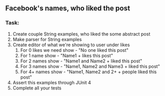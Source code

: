 ## Facebook's names, who liked the post

### Task:
1. Create couple String examples, who liked the some abstract post
2. Make parser for String examples
3. Create editor of what we're showing to user under likes
   1. For 0 likes we need show - "No one liked this post"
   2. For 1 name show - "Name1 + likes this post"
   3. For 2 names show - "Name1 and Name2 + liked this post"
   4. For 3 names show - "Name1, Name2 and Name3 + liked this post"
   5. For 4+ names show - "Name1, Name2 and 2+ + people liked this post"
4. Assert this examples through JUnit 4
5. Complete all your tests